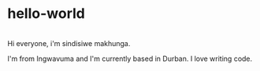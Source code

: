 # hello-world
\
Hi everyone, i'm sindisiwe makhunga.

I'm from Ingwavuma and I'm currently based in Durban. I love writing code.
